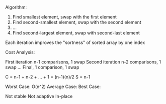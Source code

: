 Algorithm: 
1. Find smallest element, swap with the first element
2. Find second-smallest element, swap with the second element
3. ...
4. Find second-largest element, swap with second-last element

Each iteration improves the "sortness" of sorted array by one index

Cost Analysis:

First iteration n-1 comparisons, 1 swap
Second iteration n-2 comparisons, 1 swap
...
Final, 1 comparison, 1 swap

C = n-1 + n-2 + ... + 1 = (n-1)(n)/2
S = n-1

Worst Case: O(n^2)
Average Case: 
Best Case: 

Not stable
Not adaptive
In-place
